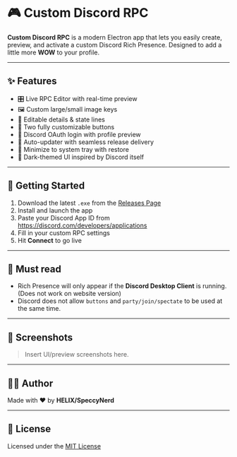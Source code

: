 # 🎮 Custom Discord RPC

**Custom Discord RPC** is a modern Electron app that lets you easily create, 
preview, and activate a custom Discord Rich Presence. Designed to add a little more **WOW** to your profile.

---

## ✨ Features

- 🎛️ Live RPC Editor with real-time preview
- 🖼️ Custom large/small image keys
- 📝 Editable details & state lines
- 🔘 Two fully customizable buttons
- 👤 Discord OAuth login with profile preview
- 🔄 Auto-updater with seamless release delivery
- 🧲 Minimize to system tray with restore
- 🌙 Dark-themed UI inspired by Discord itself

---

## 🚀 Getting Started

1. Download the latest `.exe` from the [Releases Page](https://github.com/HELIX-0420/custom-discord-rpc/releases)
2. Install and launch the app
3. Paste your Discord App ID from https://discord.com/developers/applications
4. Fill in your custom RPC settings
5. Hit **Connect** to go live

---

## 🔧 Must read

- Rich Presence will only appear if the **Discord Desktop Client** is running. (Does not work on website version)
- Discord does not allow `buttons` and `party/join/spectate` to be used at the same time.

---

## 📸 Screenshots

> Insert UI/preview screenshots here.

---

## 👨‍💻 Author

Made with ❤️ by **HELIX/SpeccyNerd**

---

## 📃 License

Licensed under the [MIT License](LICENSE)
